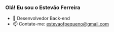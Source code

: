 ### Olá! Eu sou o Estevão Ferreira

- 🔭 Desenvolvedor Back-end
- 📫 Contate-me: estevaofpequeno@gmail.com

